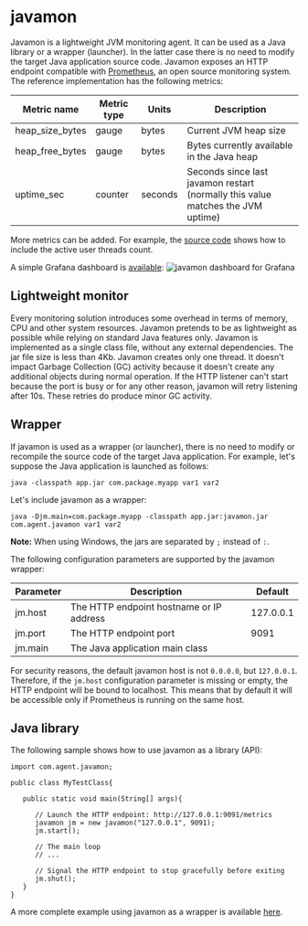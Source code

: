 # javamon

Javamon is a lightweight JVM monitoring agent. It can be used as a Java library or a wrapper (launcher).
In the latter case there is no need to modify the target Java application source code. Javamon exposes
an HTTP endpoint compatible with [Prometheus](https://github.com/prometheus), an open source monitoring system.
The reference implementation has the following metrics:  

| Metric name     | Metric type | Units   | Description                                                                     |
| --------------- | ----------- | ------- | --------------------------------------------------------------------------------|
| heap_size_bytes | gauge       | bytes   | Current JVM heap size                                                           |
| heap_free_bytes	| gauge       | bytes   | Bytes currently available in the Java heap                                      |
| uptime_sec      | counter     | seconds | Seconds since last javamon restart (normally this value matches the JVM uptime) |

More metrics can be added. For example, the [source code](/src/com/agent/javamon.java#L142-L148)
shows how to include the active user threads count.  

A simple Grafana dashboard is [available](/dashboard_javamon.json):
![javamon dashboard for Grafana](https://vkamenar.github.io/javamon/dashboard_javamon.png)


## Lightweight monitor

Every monitoring solution introduces some overhead in terms of memory, CPU and other system resources.
Javamon pretends to be as lightweight as possible while relying on standard Java features only. Javamon
is implemented as a single class file, without any external dependencies. The jar file size is less than
4Kb. Javamon creates only one thread. It doesn't impact Garbage Collection (GC) activity because it
doesn't create any additional objects during normal operation. If the HTTP listener can't start because
the port is busy or for any other reason, javamon will retry listening after 10s. These retries do
produce minor GC activity.  

## Wrapper

If javamon is used as a wrapper (or launcher), there is no need to modify or recompile the source code
of the target Java application. For example, let's suppose the Java application is launched as follows:  

```java -classpath app.jar com.package.myapp var1 var2```

Let's include javamon as a wrapper:

```java -Djm.main=com.package.myapp -classpath app.jar:javamon.jar com.agent.javamon var1 var2```

**Note:** When using Windows, the jars are separated by ```;``` instead of ```:```.

The following configuration parameters are supported by the javamon wrapper:

| Parameter | Description                              | Default   |
| --------- | ---------------------------------------- | --------- |
| jm.host   | The HTTP endpoint hostname or IP address | 127.0.0.1 |
| jm.port   | The HTTP endpoint port                   | 9091      |
| jm.main   | The Java application main class          |           |

For security reasons, the default javamon host is not `0.0.0.0`, but `127.0.0.1`. Therefore, if the
`jm.host` configuration parameter is missing or empty, the HTTP endpoint will be bound to localhost.
This means that by default it will be accessible only if Prometheus is running on the same host.  

## Java library

The following sample shows how to use javamon as a library (API):

```
import com.agent.javamon;

public class MyTestClass{

   public static void main(String[] args){

      // Launch the HTTP endpoint: http://127.0.0.1:9091/metrics
      javamon jm = new javamon("127.0.0.1", 9091);
      jm.start();

      // The main loop
      // ...

      // Signal the HTTP endpoint to stop gracefully before exiting
      jm.shut();
   }
}
```

A more complete example using javamon as a wrapper is available [here](/test/TestAPI.java).  

